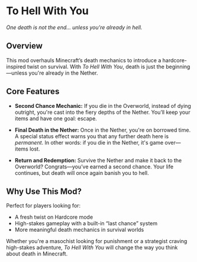 # To Hell With You
*One death is not the end… unless you're already in hell.*

## Overview
This mod overhauls Minecraft’s death mechanics to introduce a hardcore-inspired twist on survival. With *To Hell With You*, death is just the beginning—unless you're already in the Nether.

## Core Features
- **Second Chance Mechanic:**
  If you die in the Overworld, instead of dying outright, you're cast into the fiery depths of the Nether. You’ll keep your items and have one goal: escape.

- **Final Death in the Nether:**
  Once in the Nether, you're on borrowed time. A special status effect warns you that any further death here is *permanent*. In other words: if you die in the Nether, it's game over—items lost.

- **Return and Redemption:**
  Survive the Nether and make it back to the Overworld? Congrats—you’ve earned a second chance. Your life continues, but death will once again banish you to hell.

## Why Use This Mod?
Perfect for players looking for:
- A fresh twist on Hardcore mode
- High-stakes gameplay with a built-in “last chance” system
- More meaningful death mechanics in survival worlds

Whether you're a masochist looking for punishment or a strategist craving high-stakes adventure, *To Hell With You* will change the way you think about death in Minecraft.